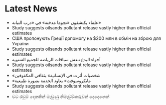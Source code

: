 # Latest News
-  علماء يكتشفون «نجوما مدخنة» في «درب التبانة»
-  Study suggests oilsands pollutant release vastly higher than official estimates
-  США пропонують Греції допомогу на $200 млн в обмін на зброю для України
-  Study suggests oilsands pollutant release vastly higher than official estimates
-  أجواء البدع تنعش سباقات الرياضة للجميع الشتوية
-  Study suggests oilsands pollutant release vastly higher than official estimates
-  «شخصيات أثرت في الإنسانية» بثقافي المكفوفين
-  «مايكروسوفت» يعاود الخدمة بصورة طبيعية
-  Study suggests oilsands pollutant release vastly higher than official estimates
-  වට රවුම් දෙකකින් මැවුණු නිමැවුම්කරුවන් දෙදෙනෙක්
